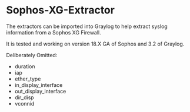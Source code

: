 # Sophos-XG-Extractor

The extractors can be imported into Graylog to help extract syslog information from a Sophos XG Firewall.

It is tested and working on version 18.X GA of Sophos and 3.2 of Graylog.

Deliberately Omitted:
* duration
* iap
* ether_type
* in_display_interface
* out_display_interface
* dir_disp
* vconnid
